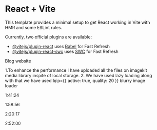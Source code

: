 # React + Vite

This template provides a minimal setup to get React working in Vite with HMR and some ESLint rules.

Currently, two official plugins are available:

- [@vitejs/plugin-react](https://github.com/vitejs/vite-plugin-react/blob/main/packages/plugin-react/README.md) uses [Babel](https://babeljs.io/) for Fast Refresh
- [@vitejs/plugin-react-swc](https://github.com/vitejs/vite-plugin-react-swc) uses [SWC](https://swc.rs/) for Fast Refresh



Blog website


1.To enhance the performance I have uploaded all the files on imagekit media library inspite of local storage.
2. We have used lazy loading along with that we have used  lqip={{ active: true, quality: 20 }} blurry image loader



1:41:24

1:58:56

2:20:17

2:52:00